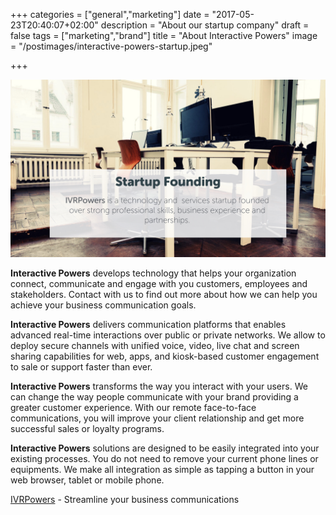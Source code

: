 +++
categories = ["general","marketing"]
date = "2017-05-23T20:40:07+02:00"
description = "About our startup company"
draft = false
tags = ["marketing","brand"]
title = "About Interactive Powers"
image = "/postimages/interactive-powers-startup.jpeg"

+++

![Interactive Powers](/postimages/interactive-powers.jpeg)

**Interactive Powers** develops technology that helps your organization connect, communicate and engage with you customers, employees and stakeholders. Contact with us to find out more about how we can help you achieve your business communication goals. 

**Interactive Powers** delivers communication platforms that enables advanced real-time interactions over public or private networks. We allow to deploy secure channels with unified voice, video, live chat and screen sharing capabilities for web, apps, and kiosk-based customer engagement to sale or support faster than ever.

**Interactive Powers** transforms the way you interact with your users. We can change the way people communicate with your brand providing a greater customer experience. With our remote face-to-face communications, you will improve your client relationship and get more successful sales or loyalty programs.

**Interactive Powers** solutions are designed to be easily integrated into your existing processes. You do not need to remove your current phone lines or equipments. We make all integration as simple as tapping a button in your web browser, tablet or mobile phone.

[IVRPowers](http://www.ivrpowers.com/) - Streamline your business communications

